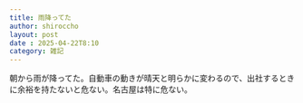 ```yaml
---
title: 雨降ってた
author: shiroccho
layout: post
date : 2025-04-22T8:10
category: 雑記
---
```

朝から雨が降ってた。自動車の動きが晴天と明らかに変わるので、出社するときに余裕を持たないと危ない。名古屋は特に危ない。
